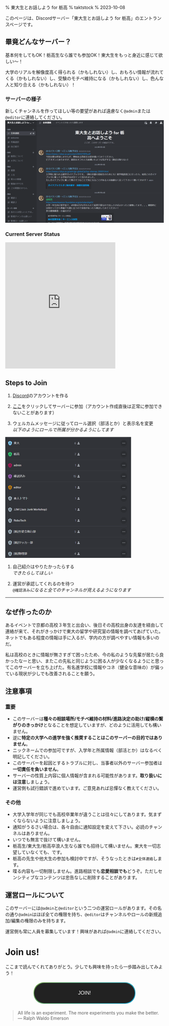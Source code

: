 % 東大生とお話しよう for 栃高
% taktstock
% 2023-10-08

このページは、Discordサーバー「東大生とお話しよう for 栃高」のエントランスページです。

## 畢竟どんなサーバー？
基本何をしてもOK！栃高生なら誰でも参加OK！東大生をもっと身近に感じて欲しい〜！

大学のリアルを解像度高く得られる（かもしれない）し、おもろい情報が流れてくる（かもしれない）し、受験のモチベ維持になる（かもしれない）し、色んな人と知り合える（かもしれない）！

### サーバーの様子
新しくチャンネルを作ってほしい等の要望があれば遠慮なく`@admin`または`@editor`に連絡してください。
![様々なチャンネルがあります（追加可）](media/channels.png)

### Current Server Status
<!-- <html> -->
<iframe src="https://discord.com/widget?id=1124713846368632933&theme=dark" width="350" height="400" allowtransparency="true" frameborder="0" sandbox="allow-popups allow-popups-to-escape-sandbox allow-same-origin allow-scripts"></iframe>
<!-- </html> -->

## Steps to Join
1. [Discord](https://discord.com/register)のアカウントを作る

1. [ここ](https://discord.gg/bYfEKtDue2)をクリックしてサーバーに参加（アカウント作成直後は正常に参加できないことがあります）

1. ウェルカムメッセージに従ってロール選択（部活とか）と表示名を変更
</br>*以下のようにロールで所属が分かるようにしてます*</br>
<img src="media/role-example.png" alt="色んなロールがある" style="max-width:min(400px,100%);" />

1. 自己紹介はやりたかったらする
</br>*できたらしてほしい*</br>

1. 運営が承認してくれるのを待つ
</br>`@確認済み`*になると全てのチャンネルが見えるようになります*

-------


## なぜ作ったのか
あるイベントで京都の高校３年生と出会い、後日その高校出身の友達を経由して連絡が来て、それがきっかけで東大の留学や研究室の情報を調べてあげていた。ネットでもある程度の情報は手に入るが、学内の方が調べやすい情報も多いのだ。

私は高校のときに情報が無さすぎて困ったため、今の私のような先輩が居たら良かったなーと思い、またこの先私と同じように困る人が少なくなるようにと思ってこのサーバーを立ち上げた。有名進学校に情報やコネ（健全な意味の）が偏っている現状が少しでも改善されることを願う。

##  注意事項

### 重要
* このサーバーは**種々の相談場所/モチベ維持の材料/進路決定の助け/縦横の繋がりのきっかけ**となることを想定していますが、どのように活用しても構いません。
* 逆に**特定の大学への進学を強く推奨することはこのサーバーの目的ではありません**。
* ニックネームでの参加可ですが、入学年と所属情報（部活とか）はなるべく明記してください。
* このサーバーを起因とするトラブルに対し、当事者以外のサーバー参加者は**一切責任を負いません**。
* サーバーの性質上内容に個人情報が含まれる可能性があります。**取り扱いには注意**しましょう。
* 運営側も試行錯誤で進めています。ご意見あれば忌憚なく教えてください。

### その他
* 大学入学年が同じでも高校卒業年が違うことは往々にしてあります。気まずくならないように注意しましょう。
* 通知がうるさい場合は、各々自由に通知設定を変えて下さい。必読のチャンネルはありません。
* いつでも無言で抜けて構いません。
* 栃高生/東大生/栃高卒浪人生なら誰でも招待して構いません。東大を一切志望していなくても、です。
* 栃高の先生や他大生の参加も検討中ですが、そうなったときは`#全体連絡`します。
* 喋る内容も一切制限しません。進路相談でも**恋愛相談でも**どうぞ。ただしセンシティブなコンテンツは忠告なしに削除することがあります。

## 運営ロールについて
このサーバーには`@admin`と`@editor`という二つの運営ロールがあります。その名の通り`@admin`はほぼ全ての権限を持ち、`@editor`はチャンネルやロールの新規追加/編集の権限のみを持ちます。

運営側も常に人員を募集しています！興味があれば`@admin`に連絡してください。

# Join us!
ここまで読んでくれてありがとう。少しでも興味を持ったら一歩踏み出してみよう！

<!-- <html> -->
<style>
.buttonOutlineGradient {
  position: relative;
  display: block;
  width: 100%;
  max-width: 320px;
  height: 64px;
  padding: 2px;
  font-family: sans-serif;
  font-size: 16px;
  text-align: center;
  overflow-wrap: anywhere;
  background: linear-gradient(135deg, #6fa24a, #15a1cc);
  border-radius: 32px; /* (buttonの高さ / 2) の値 */
  margin: 0 auto;
  margin-top: 20px;
  margin-bottom: 20px;
}
.buttonOutlineGradient::before {
  position: absolute;
  top: 0;
  left: 0;
  display: block;
  width: 100%;
  height: 100%;
  content: "";
  background: linear-gradient(135deg, #6fa24a, #15a1cc);
  filter: blur(8px);
  border-radius: 32px; /* (buttonの高さ / 2) の値 */
  opacity: 0;
}
.buttonOutlineGradient_item {
  position: relative;
  display: flex;
  align-items: center;
  justify-content: center;
  width: 100%;
  height: 100%;
  color: #fff;
  background-color: #222;
  border-radius: 32px; /* (buttonの高さ / 2) の値 */
}
@media (any-hover: hover) {
  .buttonOutlineGradient::before {
    transition: opacity 0.2s;
    will-change: filter;
  }
  .buttonOutlineGradient:hover::before {
    opacity: 1;
  }
}
</style>
<a href="https://discord.gg/bYfEKtDue2" class="buttonOutlineGradient">
    <span class="buttonOutlineGradient_item">JOIN!</span>
</a>
<!-- </html> -->


> All life is an experiment. The more experiments you make the better.</br>― Ralph Waldo Emerson